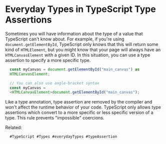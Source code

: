 # Everyday Types in TypeScript Type Assertions

Sometimes you will have information about the type of a value that
TypeScript can't know about.
For example, if you're using `document.getElementById`, TypeScript only
knows that this will return some kind of `HTMLElement`, but you might
know that your page will always have an `HTMLCanvasElement` with a given
ID.
In this situation, you can use a type assertion to specify a more
specific type.

```ts
  const myCanvas = document.getElementById("main_canvas") as
  HTMLCanvasElement;

  // You can also use angle-bracket syntax
  const myCanvas =
  <HTMLCanvasElement>document.getElementById("main_canvas");
```

Like a type annotation, type assertion are removed by the compiler and
won't affect the runtime behavior of your code.
TypeScript only allows type assertions which convert to a more specific
or less specific version of a type. This rule prevents "impossible"
coercions.

Related:

      #TypeScript #Types #everydayTypes #typeAssertion

